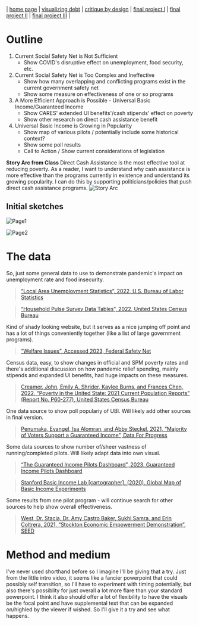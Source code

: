 | [home page](https://cfrias1.github.io/portfolio/) | [visualizing debt](visualizing-government-debt.md) | [critique by design](critique-by-design.md) | [final project I](final-project-part-one.md) | [final project II](final-project-part-two.md) | [final project III](final-project-part-three.md) |

# Outline

1. Current Social Safety Net is Not Sufficient
   - Show COVID's disruptive effect on unemployment, food security, etc.
2. Current Social Safety Net is Too Complex and Ineffective
   - Show how many overlapping and conflicting programs exist in the current government safety net
   - Show some measure on effectiveness of one or so programs
3. A More Efficient Approach is Possible - Universal Basic Income/Guaranteed Income
   - Show CARES' extended UI benefits'/cash stipends' effect on poverty
   - Show other research on direct cash assistance benefit
4. Universal Basic Income is Growing in Popularity
   - Show map of various pilots / potentially include some historical context?
   - Show some poll results
   - Call to Action / Show current considerations of legislation

**Story Arc from Class**
Direct Cash Assistance is the most effective tool at reducing poverty. As a reader, I want to understand why cash assistance is more effective than the programs currently in existence and understand its growing popularity. I can do this by supporting politicians/policies that push direct cash assistance programs.
![Story Arc](https://github.com/cfrias1/portfolio/assets/144168691/c30c0206-94de-4c89-b710-a730ca807930)


## Initial sketches

![Page1](https://github.com/cfrias1/portfolio/assets/144168691/cd0787cb-9dcb-4cd5-9b0a-62bb284ce5b4)

![Page2](https://github.com/cfrias1/portfolio/assets/144168691/6398f3a3-ed8f-4b3e-9481-cac5bad8f3ce)

# The data

So, just some general data to use to demonstrate pandemic's impact on unemployment rate and food insecurity.
> [“Local Area Unemployment Statistics”, 2022, U.S. Bureau of Labor Statistics](https://data.bls.gov/timeseries/LASST250000000000003?amp%253bdata_tool=XGtable&output_view=data&include_graphs=true)

> [“Household Pulse Survey Data Tables”, 2022, United States Census Bureau](https://www.census.gov/programs-surveys/household-pulse-survey/data.html)

Kind of shady looking website, but it serves as a nice jumping off point and has a lot of things conveniently together (like a list of large government programs).
> [“Welfare Issues”, Accessed 2023, Federal Safety Net](https://federalsafetynet.com/welfare-issues/)

Census data, easy, to show changes in official and SPM poverty rates and there's additional discussion on how pandemic relief spending, mainly stipends and expanded UI benefits, had huge impacts on these measures.
> [Creamer, John, Emily A. Shrider, Kaylee Burns, and Frances Chen, 2022, “Poverty in the United State: 2021 Current Population Reports” (Report No. P60-277), United States Census Bureau](https://www.census.gov/content/dam/Census/library/publications/2022/demo/p60-277.pdf)

One data source to show poll populariy of UBI. Will likely add other sources in final version.
> [Penumaka, Evangel, Isa Alomran, and Abby Steckel, 2021, “Majority of Voters Support a Guaranteed Income”,  Data For Progress](https://www.filesforprogress.org/memos/voters-support-a-guaranteed-income.pdf)

Some data sources to show number of/sheer vastness of running/completed pilots. Will likely adapt data into own visual.
> [“The Guaranteed Income Pilots Dashboard”, 2023,  Guaranteed Income Pilots Dashboard](https://guaranteedincome.us/)

> [Stanford Basic Income Lab [cartographer]. (2020). Global Map of Basic Income Experiments](https://basicincome.stanford.edu/research/basic-income-experiments/)

Some results from one pilot program - will continue search for other sources to help show overall effectiveness.
> [West, Dr. Stacia, Dr. Amy Castro Baker, Sukhi Samra, and Erin Coltrera, 2021, “Stockton Economic Empowerment Demonstration”, SEED](https://static1.squarespace.com/static/6039d612b17d055cac14070f/t/6050294a1212aa40fdaf773a/1615866187890/SEED_Preliminary+Analysis-SEEDs+First+Year_Final+Report_Individual+Pages+.pdf)


# Method and medium
I've never used shorthand before so I imagine I'll be giving that a try. Just from the little intro video, it seems like a fancier powerpoint that could possibly self transition, so I'll have to experiment with timing potentially, but also there's possiblity for just overall a lot more flare than your standard powerpoint. I think it also should offer a lot of flexibility to have the visuals be the focal point and have supplemental text that can be expanded on/highled by the viewer if wished. So I'll give it a try and see what happens.
